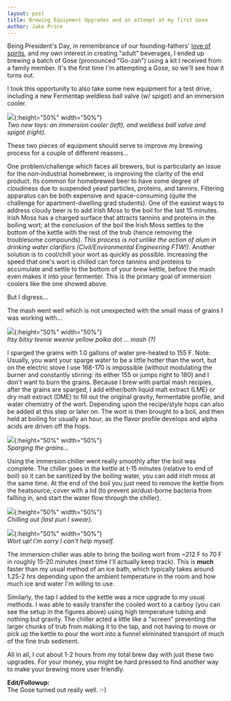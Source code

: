 ```yaml
---
layout: post
title: Brewing Equipment Upgrades and an attempt at my first Gose
author: Jake Price
---
```


Being President's Day, in remembrance of our founding-fathers' [love of spirits](http://reason.com/archives/2014/02/22/george-washington-boozehound), and my own interest in creating "adult" beverages, I ended up brewing a batch of Gose (pronounced "Go-zah") using a kit I received from a family member. It's the first time I'm attempting a Gose, so we'll see how it turns out. 

I took this opportunity to also take some new equipment for a test drive, including a new Fermentap weldless ball valve (w/ spigot) and an immersion cooler. 

![](/assets/misc/BrewImprove/IMG_9459.JPG){:height="50%" width="50%"}   
*Two new toys: an immersion cooler (left), and weldless ball valve and spigot (right).*   

These two pieces of equipment should serve to improve my brewing process for a couple of different reasons...   

One problem/challenge which faces all brewers, but is particularly an issue for the non-industrial homebrewer, is improving the clarity of the end product. Its common for homebrewed beer to have some degree of cloudiness due to suspended yeast particles, proteins, and tannins. Filtering apparatus can be both expensive and space-consuming (quite the challenge for apartment-dwelling grad students). One of the easiest ways to address cloudy beer is to add Irish Moss to the boil for the last 15 minutes. Irish Moss has a charged surface that attracts tannins and proteins in the boiling wort; at the conclusion of the boil the Irish Moss settles to the bottom of the kettle with the rest of the trub (hence removing the troublesome compounds). *This process is not unlike the action of alum in drinking water clarifiers (Civil/Environmental Engineering FTW!).* Another solution is to cool/chill your wort as quickly as possible. Increasing the speed that one's wort is chilled can force tannins and proteins to accumulate and settle to the bottom of your brew kettle, before the mash even makes it into your fermenter. This is the primary goal of immersion coolers like the one showed above.  

But I digress...    

The mash went well which is not unexpected with the small mass of grains I was working with...   

![](/assets/misc/BrewImprove/IMG_9460.JPG){:height="50%" width="50%"}   
*Itsy bitsy teenie weenie yellow polka dot ... mash (?)*   

I sparged the grains with 1.0 gallons of water pre-heated to 155 F. Note: Usually, you want your sparge water to be a little hotter than the wort, but on the electric stove I use 168-170 is impossible (without modulating the burner and constantly stirring: its either 155 or jumps right to 180) and I don't want to burn the grains. Because I brew with partial mash recipies, after the grains are sparged, I add either/both liquid malt extract (LME) or dry malt extract (DME) to fill out the original gravity, fermentable profile, and water chemistry of the wort. Depending upon the recipe/style hops can also be added at this step or later on. The wort is then brought to a boil, and then held at boiling for usually an hour, as the flavor profile develops and alpha acids are driven off the hops.   

![](/assets/misc/BrewImprove/IMG_9461.JPG){:height="50%" width="50%"}   
*Sparging the grains...*   

Using the immersion chiller went really smoothly after the boil was complete. The chiller goes in the kettle at t-15 minutes (relative to end of boil) so it can be sanitized by the boiling water, you can add irish moss at the same time. At the end of the boil you just need to remove the kettle from the heatsource, cover with a lid (to prevent air/dust-borne bacteria from fallling in, and start the water flow through the chiller). 


![](/assets/misc/BrewImprove/IMG_9463.JPG){:height="50%" width="50%"}   
*Chilling out (last pun I swear).*   

![](/assets/misc/BrewImprove/IMG_9465.JPG){:height="50%" width="50%"}   
*Wort up! I'm sorry I can't help myself.*   

The immersion chiller was able to bring the boiling wort from ~212 F to 70 F in roughly 15-20 minutes (next time I'll actually keep track). This is **much** faster than my usual method of an ice bath, which typically takes around 1.25-2 hrs depending upon the ambient temperature in the room and how much ice and water I'm willing to use. 

Similarly, the tap I added to the kettle was a nice upgrade to my usual methods. I was able to easily transfer the cooled wort to a carboy (you can see the setup in the figures above) using high temperature tubing and nothing but gravity. The chiller acted a little like a "screen" preventing the larger chunks of trub from making it to the tap, and not having to move or pick up the kettle to pour the wort into a funnel eliminated transport of much of the fine trub sediment. 

All in all, I cut about 1-2 hours from my total brew day with just these two upgrades. For your money, you might be hard pressed to find another way to make your brewing more user friendly. 

**Edit/Followup:**     
The Gose turned out really well. :-)
